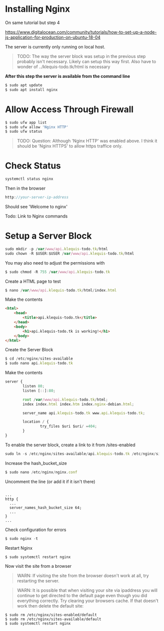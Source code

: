 # Installing Nginx

On same tutorial but step 4

https://www.digitalocean.com/community/tutorials/how-to-set-up-a-node-js-application-for-production-on-ubuntu-18-04

The server is currently only running on local host.

> TODO: The way the server block was setup in the previous step probably isn't necessary. Likely can setup this way first.
> Also have to wonder of ../klequis-todo.tk/html is necessary

**After this step the server is available from the command line**


```js
$ sudo apt update
$ sudo apt install nginx
```
# Allow Access Through Firewall
```js
$ sudo ufw app list
$ sudo ufw allow 'Nginx HTTP'
$ sudo ufw status
```

> TODO: Question: Although 'Nginx HTTP' was enabled above. I think it should be 'Nginx HTTPS' to allow https traffice only.

# Check Status
```js
systemctl status nginx
```
Then in the browser
```js
http://your-server-ip-address
```
Should see 'Welcome to nginx'

Todo: Link to Nginx commands


# Setup a Server Block
```js
sudo mkdir -p /var/www/api.klequis-todo.tk/html
sudo chown -R $USER:$USER /var/www/api.klequis-todo.tk/html
```
You may also need to adjust the permissions with
```js
$ sudo chmod -R 755 /var/www/api.klequis-todo.tk
```

Create a HTML page to test
```js
$ nano /var/www/api.klequis-todo.tk/html/index.html
```

Make the contents
```html
<html>
    <head>
        <title>api.klequis-todo.tk</title>
    </head>
    <body>
        <h1>api.klequis-todo.tk is working!</h1>
    </body>
</html>
```

Create the Server Block
```js
$ cd /etc/nginx/sites-available
$ sudo nano api.klequis-todo.tk
```
Make the contents
```js
server {
        listen 80;
        listen [::]:80;

        root /var/www/api.klequis-todo.tk/html;
        index index.html index.htm index.nginx-debian.html;

        server_name api.klequis-todo.tk www.api.klequis-todo.tk;

        location / {
                try_files $uri $uri/ =404;
        }
}
```
To enable the server block, create a link to it from /sites-enabled

```js
sudo ln -s /etc/nginx/sites-available/api.klequis-todo.tk /etc/nginx/sites-enabled
```

Increase the hash_bucket_size
```js
$ sudo nano /etc/nginx/nginx.conf
```
Uncomment the line (or add it if it isn't there)
```console

...
http {
  ...
  server_names_hash_bucket_size 64;
  ...
}
...

```
Check configuration for errors
```js
$ sudo nginx -t
```
Restart Nginx
```js
$ sudo systemctl restart nginx
```
Now visit the site from a browser


> WARN: If visiting the site from the browser doesn't work at all, try restarting the server.

> WARN: It is possible that when visiting your site via ipaddress you will continue to get directed to the default page even though you did everything correctly. Try clearing your browsers cache. If that doesn't work then delete the default site:

```console
$ sudo rm /etc/nginx/sites-enabled/default
$ sudo rm /etc/nginx/sites-available/default
$ sudo systemctl restart nginx
```
